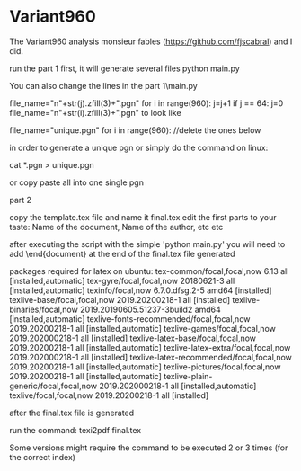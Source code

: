 # Variant960
The Variant960 analysis monsieur fables (https://github.com/fjscabral) and I did.

run the part 1 first, it will generate several files
python main.py

You can also change the lines in the part 1\main.py

file_name="n"+str(j).zfill(3)+".pgn"
 for i in range(960):
        j=j+1
        if j == 64:
            j=0
            file_name="n"+str(i).zfill(3)+".pgn"
to look like 

file_name="unique.pgn"
 for i in range(960):
//delete the ones below

in order to generate a unique pgn
or simply do the command on linux:

cat *.pgn > unique.pgn

or copy paste all into one single pgn

part 2

copy the template.tex file and name it final.tex
edit the first parts to your taste:
Name of the document,
Name of the author,
etc etc

after executing the script with the simple 'python main.py' 
you will need to add \end{document} at the end of the final.tex file generated

packages required for latex on ubuntu:
tex-common/focal,focal,now 6.13 all [installed,automatic]
tex-gyre/focal,focal,now 20180621-3 all [installed,automatic]
texinfo/focal,now 6.7.0.dfsg.2-5 amd64 [installed]
texlive-base/focal,focal,now 2019.20200218-1 all [installed]
texlive-binaries/focal,now 2019.20190605.51237-3build2 amd64 [installed,automatic]
texlive-fonts-recommended/focal,focal,now 2019.20200218-1 all [installed,automatic]
texlive-games/focal,focal,now 2019.202000218-1 all [installed]
texlive-latex-base/focal,focal,now 2019.20200218-1 all [installed,automatic]
texlive-latex-extra/focal,focal,now 2019.202000218-1 all [installed]
texlive-latex-recommended/focal,focal,now 2019.20200218-1 all [installed,automatic]
texlive-pictures/focal,focal,now 2019.20200218-1 all [installed,automatic]
texlive-plain-generic/focal,focal,now 2019.202000218-1 all [installed,automatic]
texlive/focal,focal,now 2019.20200218-1 all [installed]


after the final.tex file is generated

run the command:
texi2pdf final.tex

Some versions might require the command to be executed 2 or 3 times (for the correct index)
